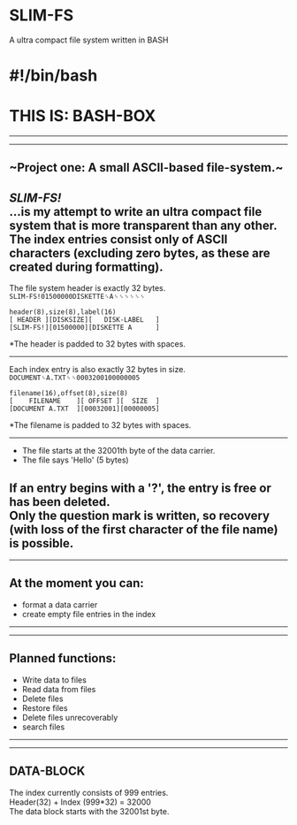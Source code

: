 # SLIM-FS
A ultra compact file system written in BASH

# #!/bin/bash  
# THIS IS: BASH-BOX  
---  
---  
## \~Project one: A small ASCII-based file-system.\~  
_SLIM-FS!_  
...is my attempt to write an ultra compact file system that is more transparent than any other.  
The index entries consist only of ASCII characters (excluding zero bytes, as these are created during formatting).  
---  
  
  
  
The file system header is exactly 32 bytes.  
`SLIM-FS!01500000DISKETTE␠A␠␠␠␠␠␠`  
```
header(8),size(8),label(16)
[ HEADER ][DISKSIZE][   DISK-LABEL   ]
[SLIM-FS!][01500000][DISKETTE A      ]
```  
\*The header is padded to 32 bytes with spaces.  
  
---  
  
Each index entry is also exactly 32 bytes in size.  
`DOCUMENT␠A.TXT␠␠0003200100000005`  
```
filename(16),offset(8),size(8)
[    FILENAME    ][ OFFSET ][  SIZE  ]
[DOCUMENT A.TXT  ][00032001][00000005]
```  
\*The filename is padded to 32 bytes with spaces.  
  
---  
  
- The file starts at the 32001th byte of the data carrier.  
- The file says 'Hello' (5 bytes)  
  
If an entry begins with a '?', the entry is free or has been deleted.  
Only the question mark is written, so recovery (with loss of the first character of the file name) is possible.  
---  
---  
  
## At the moment you can:  
- format a data carrier  
- create empty file entries in the index  
---  
---  
  
## Planned functions:  
- Write data to files  
- Read data from files  
- Delete files  
- Restore files  
- Delete files unrecoverably  
- search files  
---  
---  
  
## DATA-BLOCK  
The index currently consists of 999 entries.  
Header(32) + Index (999*32) = 32000  
The data block starts with the 32001st byte.  
  
  
  
